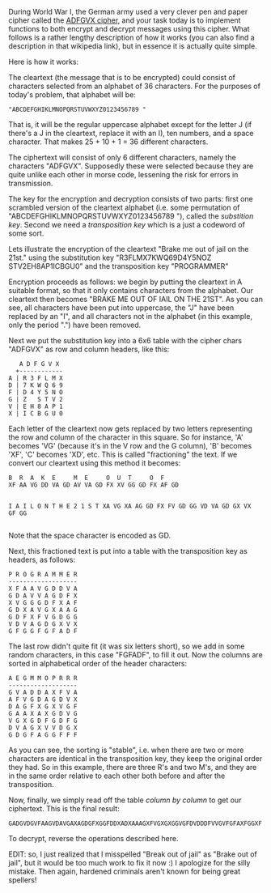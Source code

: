 <div class="md"><p>During World War I, the German army used a very clever pen and paper cipher called the <a href="http://en.wikipedia.org/wiki/ADFGVX_cipher">ADFGVX cipher</a>, and your task today is to implement functions to both encrypt and decrypt messages using this cipher. What follows is a rather lengthy description of how it works (you can also find a description in that wikipedia link), but in essence it is actually quite simple. </p>
<p>Here is how it works:</p>
<p>The cleartext (the message that is to be encrypted) could consist of characters selected from an alphabet of 36 characters. For the purposes of today's problem, that alphabet will be: </p>
<pre><code>"ABCDEFGHIKLMNOPQRSTUVWXYZ0123456789 "
</code></pre>
<p>That is, it will be the regular uppercase alphabet except for the letter J (if there's a J in the cleartext, replace it with an I), ten numbers, and a space character. That makes 25 + 10 + 1 = 36 different characters.</p>
<p>The ciphertext will consist of only 6 different characters, namely the characters "ADFGVX". Supposedly these were selected because they are quite unlike each other in morse code, lessening the risk for errors in transmission.</p>
<p>The key for the encryption and decryption consists of two parts: first one scrambled version of the cleartext alphabet (i.e. some permutation of "ABCDEFGHIKLMNOPQRSTUVWXYZ0123456789 "), called the <em>substition key</em>. Second we need a <em>transposition key</em> which is a just a codeword of some sort.</p>
<p>Lets illustrate the encryption of the cleartext "Brake me out of jail on the 21st." using the substitution key "R3FLMX7KWQ69D4Y5NOZ STV2EH8AP1ICBGU0" and the transposition key "PROGRAMMER"</p>
<p>Encryption proceeds as follows: we begin by putting the cleartext in A suitable format, so that it only contains characters from the alphabet. Our cleartext then becomes "BRAKE ME OUT OF IAIL ON THE 21ST". As you can see, all characters have been put into uppercase, the "J" have been replaced by an "I", and all characters not in the alphabet (in this example, only the period ".") have been removed.</p>
<p>Next we put the substitution key into a 6x6 table with the cipher chars "ADFGVX" as row and column headers, like this:</p>
<pre><code>   A D F G V X
  +------------
A | R 3 F L M X
D | 7 K W Q 6 9
F | D 4 Y 5 N O
G | Z   S T V 2 
V | E H 8 A P 1
X | I C B G U 0
</code></pre>
<p>Each letter of the cleartext now gets replaced by two letters representing the row and column of the character in this square. So for instance, 'A' becomes 'VG' (because it's in the V row and the G column), 'B' becomes 'XF', 'C' becomes 'XD', etc. This is called "fractioning" the text. If we convert our cleartext using this method it becomes:</p>
<pre><code>B  R  A  K  E     M  E     O  U  T     O  F    
XF AA VG DD VA GD AV VA GD FX XV GG GD FX AF GD 

I  A  I  L     O  N     T  H  E     2  1  S  T
XA VG XA AG GD FX FV GD GG VD VA GD GX VX GF GG
</code></pre>
<p>Note that the space character is encoded as GD. </p>
<p>Next, this fractioned text is put into a table with the transposition key as headers, as follows:</p>
<pre><code>P R O G R A M M E R
-------------------
X F A A V G D D V A 
G D A V V A G D F X 
X V G G G D F X A F 
G D X A V G X A A G 
G D F X F V G D G G 
V D V A G D G X V X 
G F G G F G F A D F
</code></pre>
<p>The last row didn't quite fit (it was six letters short), so we add in some random characters, in this case "FGFADF", to fill it out. Now the columns are sorted in alphabetical order of the header characters:</p>
<pre><code>A E G M M O P R R R
-------------------
G V A D D A X F V A
A F V G D A G D V X
D A G F X G X V G F
G A A X A X G D V G
V G X G D F G D F G
D V A G X V V D G X
G D G F A G G F F F
</code></pre>
<p>As you can see, the sorting is "stable", i.e. when there are two or more characters are identical in the transposition key, they keep the original order they had. So in this example, there are three R's and two M's, and they are in the same order relative to each other both before and after the transposition. </p>
<p>Now, finally, we simply read off the table <em>column by column</em> to get our ciphertext. This is the final result: </p>
<pre><code>GADGVDGVFAAGVDAVGAXAGDGFXGGFDDXADXAAAGXFVGXGXGGVGFDVDDDFVVGVFGFAXFGGXF
</code></pre>
<p>To decrypt, reverse the operations described here.</p>
<p>EDIT: so, I just realized that I misspelled "Break out of jail" as "Brake out of jail", but it would be too much work to fix it now :) I apologize for the silly mistake. Then again, hardened criminals aren't known for being great spellers!</p>
</div>
